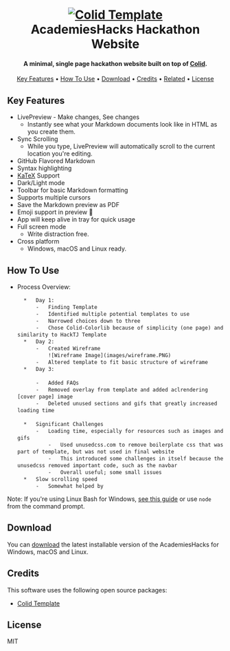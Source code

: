 
<h1 align="center">
  <br>
  <a href="https://colorlib.com/wp/template/colid/"><img src="https://i.imgur.com/09sup5P.png" alt="Colid Template" width=100% height=200px></a>
  <br>
  AcademiesHacks Hackathon Website
  <br>
</h1>

<h4 align="center">A minimal, single page hackathon website built on top of <a href="https://colorlib.com/wp/template/colid/" target="_blank">Colid</a>.</h4>


<p align="center">
  <a href="#key-features">Key Features</a> •
  <a href="#how-to-use">How To Use</a> •
  <a href="#download">Download</a> •
  <a href="#credits">Credits</a> •
  <a href="#related">Related</a> •
  <a href="#license">License</a>
</p>

## Key Features

* LivePreview - Make changes, See changes
  - Instantly see what your Markdown documents look like in HTML as you create them.
* Sync Scrolling
  - While you type, LivePreview will automatically scroll to the current location you're editing.
* GitHub Flavored Markdown  
* Syntax highlighting
* [KaTeX](https://khan.github.io/KaTeX/) Support
* Dark/Light mode
* Toolbar for basic Markdown formatting
* Supports multiple cursors
* Save the Markdown preview as PDF
* Emoji support in preview :tada:
* App will keep alive in tray for quick usage
* Full screen mode
  - Write distraction free.
* Cross platform
  - Windows, macOS and Linux ready.

## How To Use



-   Process Overview:

          *   Day 1:
              -   Finding Template
              -   Identified multiple potential templates to use
              -   Narrowed choices down to three
              -   Chose Colid-Colorlib because of simplicity (one page) and similarity to HackTJ Template
          *   Day 2:
              -   Created Wireframe
                  ![Wireframe Image](images/wireframe.PNG)
              -   Altered template to fit basic structure of wireframe
          *   Day 3:

              -   Added FAQs
              -   Removed overlay from template and added aclrendering [cover page] image
              -   Deleted unused sections and gifs that greatly increased loading time

          *   Significant Challenges
              -   Loading time, especially for resources such as images and gifs
                  -   Used unusedcss.com to remove boilerplate css that was part of template, but was not used in final website
                  -   This introduced some challenges in itself because the unusedcss removed important code, such as the navbar
                  -   Overall useful; some small issues
          *   Slow scrolling speed
              -   Somewhat helped by



Note: If you're using Linux Bash for Windows, [see this guide](https://www.howtogeek.com/261575/how-to-run-graphical-linux-desktop-applications-from-windows-10s-bash-shell/) or use `node` from the command prompt.


## Download

You can [download](https://github.com/amitmerchant1990/electron-markdownify/releases/tag/v1.2.0) the latest installable version of the AcademiesHacks for Windows, macOS and Linux.



## Credits

This software uses the following open source packages:

- [Colid Template](https://colorlib.com/wp/template/colid)




## License

MIT
